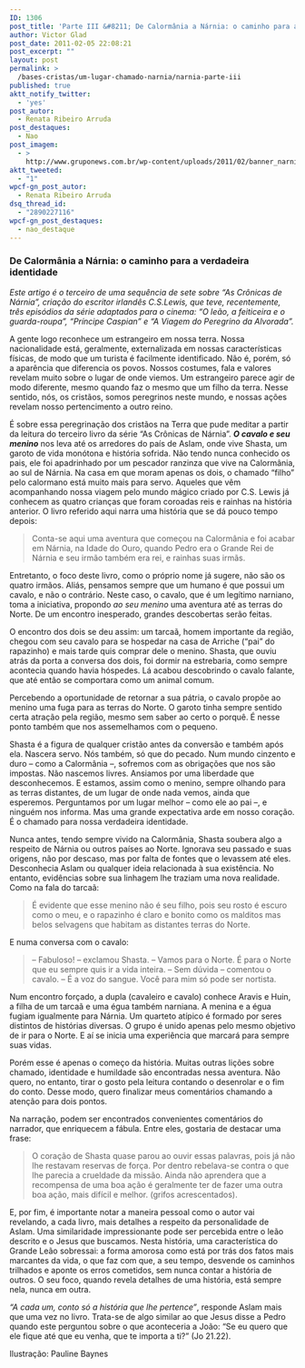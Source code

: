 ```yaml
---
ID: 1306
post_title: 'Parte III &#8211; De Calormânia a Nárnia: o caminho para a verdadeira identidade'
author: Victor Glad
post_date: 2011-02-05 22:08:21
post_excerpt: ""
layout: post
permalink: >
  /bases-cristas/um-lugar-chamado-narnia/narnia-parte-iii
published: true
aktt_notify_twitter:
  - 'yes'
post_autor:
  - Renata Ribeiro Arruda
post_destaques:
  - Nao
post_imagem:
  - >
    http://www.gruponews.com.br/wp-content/uploads/2011/02/banner_narnia_parte3.jpg
aktt_tweeted:
  - "1"
wpcf-gn_post_autor:
  - Renata Ribeiro Arruda
dsq_thread_id:
  - "2890227116"
wpcf-gn_post_destaques:
  - nao_destaque
---
```

<h3>De Calormânia a Nárnia: o caminho para a verdadeira identidade</h3>

<em>Este artigo é o terceiro de uma sequência de sete sobre “As Crônicas de Nárnia”, criação do escritor irlandês C.S.Lewis, que teve, recentemente, três episódios da série adaptados para o cinema: “O leão, a feiticeira e o guarda-roupa”, “Príncipe Caspian” e “A Viagem do Peregrino da Alvorada”. </em>

A gente logo reconhece um estrangeiro em nossa terra. Nossa nacionalidade está, geralmente, externalizada em nossas características físicas, de modo que um turista é facilmente identificado. Não é, porém, só a aparência que diferencia os povos. Nossos costumes, fala e valores revelam muito sobre o lugar de onde viemos. Um estrangeiro parece agir de modo diferente, mesmo quando faz o mesmo que um filho da terra. Nesse sentido, nós, os cristãos, somos peregrinos neste mundo, e nossas ações revelam nosso pertencimento a outro reino.

É sobre essa peregrinação dos cristãos na Terra que pude meditar a partir da leitura do terceiro livro da série “As Crônicas de Nárnia”. <strong><em>O cavalo e seu menino</em></strong> nos leva até os arredores do país de Aslam, onde vive Shasta, um garoto de vida monótona e história sofrida. Não tendo nunca conhecido os pais, ele foi apadrinhado por um pescador ranzinza que vive na Calormânia, ao sul de Nárnia. Na casa em que moram apenas os dois, o chamado “filho” pelo calormano está muito mais para servo.
Aqueles que vêm acompanhando nossa viagem pelo mundo mágico criado por C.S. Lewis já conhecem as quatro crianças que foram coroadas reis e rainhas na história anterior. O livro referido aqui narra uma história que se dá pouco tempo depois:

<blockquote>Conta-se aqui uma aventura que começou na Calormânia e foi acabar em Nárnia, na Idade do Ouro, quando Pedro era o Grande Rei de Nárnia e seu irmão também era rei, e rainhas suas irmãs.</blockquote>

Entretanto, o foco deste livro, como o próprio nome já sugere, não são os quatro irmãos. Aliás, pensamos sempre que um humano é que possui um cavalo, e não o contrário. Neste caso, o cavalo, que é um legítimo narniano, toma a iniciativa, propondo <em>ao seu menino</em> uma aventura até as terras do Norte. De um encontro inesperado, grandes descobertas serão feitas.

O encontro dos dois se deu assim: um tarcaã, homem importante da região, chegou com seu cavalo para se hospedar na casa de Arriche (“pai” do rapazinho) e mais tarde quis comprar dele o menino. Shasta, que ouviu atrás da porta a conversa dos dois, foi dormir na estrebaria, como sempre acontecia quando havia hóspedes. Lá acabou descobrindo o cavalo falante, que até então se comportara como um animal comum.

Percebendo a oportunidade de retornar a sua pátria, o cavalo propõe ao menino uma fuga para as terras do Norte. O garoto tinha sempre sentido certa atração pela região, mesmo sem saber ao certo o porquê. É nesse ponto também que nos assemelhamos com o pequeno.

Shasta é a figura de qualquer cristão antes da conversão e também após ela. Nascera servo. Nós também, só que do pecado. Num mundo cinzento e duro – como a Calormânia –, sofremos com as obrigações que nos são impostas. Não nascemos livres. Ansiamos por uma liberdade que desconhecemos. E estamos, assim como o menino, sempre olhando para as terras distantes, de um lugar de onde nada vemos, ainda que esperemos. Perguntamos por um lugar melhor – como ele ao pai –, e ninguém nos informa. Mas uma grande expectativa arde em nosso coração. É o chamado para nossa verdadeira identidade.

Nunca antes, tendo sempre vivido na Calormânia, Shasta soubera algo a respeito de Nárnia ou outros países ao Norte. Ignorava seu passado e suas origens, não por descaso, mas por falta de fontes que o levassem até eles. Desconhecia Aslam ou qualquer ideia relacionada à sua existência. No entanto, evidências sobre sua linhagem lhe traziam uma nova realidade. Como na fala do tarcaã:

<blockquote>É evidente que esse menino não é seu filho, pois seu rosto é escuro como o meu, e o rapazinho é claro e bonito como os malditos mas belos selvagens que habitam as distantes terras do Norte.</blockquote>

E numa conversa com o cavalo:

<blockquote>– Fabuloso! – exclamou Shasta. – Vamos para o Norte. É para o Norte que eu sempre quis ir a vida inteira.
– Sem dúvida – comentou o cavalo. – É a voz do sangue. Você para mim só pode ser nortista.</blockquote>

Num encontro forçado, a dupla (cavaleiro e cavalo) conhece Aravis e Huin, a filha de um tarcaã e uma égua também narniana. A menina e a égua fugiam igualmente para Nárnia. Um quarteto atípico é formado por seres distintos de histórias diversas. O grupo é unido apenas pelo mesmo objetivo de ir para o Norte. E aí se inicia uma experiência que marcará para sempre suas vidas.

Porém esse é apenas o começo da história. Muitas outras lições sobre chamado, identidade e humildade são encontradas nessa aventura. Não quero, no entanto, tirar o gosto pela leitura contando o desenrolar e o fim do conto. Desse modo, quero finalizar meus comentários chamando a atenção para dois pontos.

Na narração, podem ser encontrados convenientes comentários do narrador, que enriquecem a fábula. Entre eles, gostaria de destacar uma frase:

<blockquote>O coração de Shasta quase parou ao ouvir essas palavras, pois já não lhe restavam reservas de força. Por dentro rebelava-se contra o que lhe parecia a crueldade da missão. Ainda não aprendera que a recompensa de uma boa ação é geralmente ter de fazer uma outra boa ação, mais difícil e melhor. (grifos acrescentados).</blockquote>

E, por fim, é importante notar a maneira pessoal como o autor vai revelando, a cada livro, mais detalhes a respeito da personalidade de Aslam. Uma similaridade impressionante pode ser percebida entre o leão descrito e o Jesus que buscamos. Nesta história, uma característica do Grande Leão sobressai: a forma amorosa como está por trás dos fatos mais marcantes da vida, o que faz com que, a seu tempo, desvende os caminhos trilhados e aponte os erros cometidos, sem nunca contar a história de outros. O seu foco, quando revela detalhes de uma história, está sempre nela, nunca em outra.

<em>“A cada um, conto só a história que lhe pertence”</em>, responde Aslam mais que uma vez no livro. Trata-se de algo similar ao que Jesus disse a Pedro quando este perguntou sobre o que aconteceria a João: “Se eu quero que ele fique até que eu venha, que te importa a ti?” (Jo 21.22).

Ilustração: Pauline Baynes
